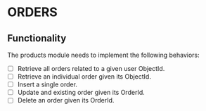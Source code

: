 # ORDERS
## Functionality
The products module needs to implement the following behaviors:
- [ ] Retrieve all orders related to a given user ObjectId.
- [ ] Retrieve an individual order given its ObjectId.
- [ ] Insert a single order.
- [ ] Update and existing order given its OrderId.
- [ ] Delete an order given its OrderId.
